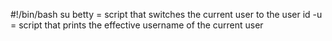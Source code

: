 #!/bin/bash
su betty = script that switches the current user to the user
id -u = script that prints the effective username of the current user
